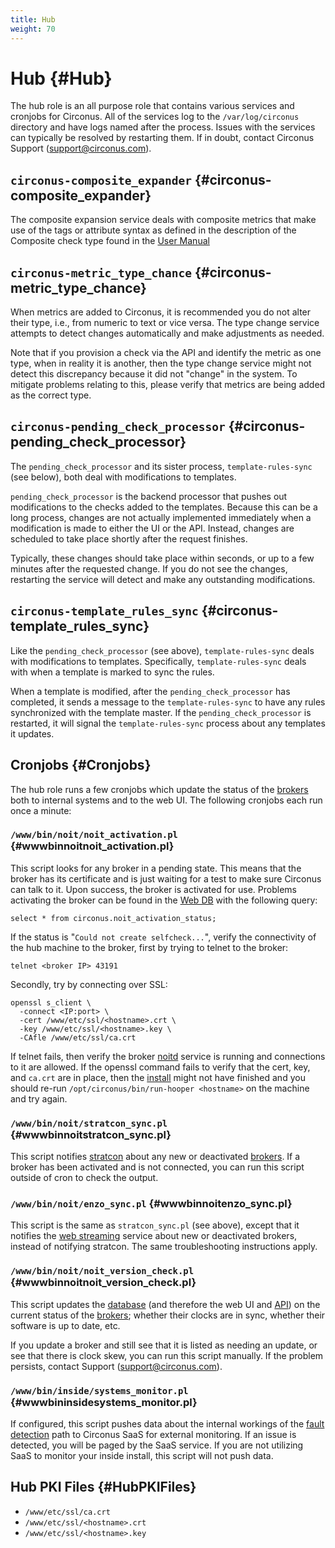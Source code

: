 ```yaml
---
title: Hub
weight: 70
---
```


# Hub {#Hub}

The hub role is an all purpose role that contains various services and cronjobs for Circonus.  All of the services log to the `/var/log/circonus` directory and have logs named after the process.  Issues with the services can typically be resolved by restarting them. If in doubt, contact Circonus Support (support@circonus.com).

## `circonus-composite_expander` {#circonus-composite_expander}

The composite expansion service deals with composite metrics that make use of the tags or attribute syntax as defined in the description of the Composite check type found in the [User Manual](/circonus/checks/check-types/composite/)

## `circonus-metric_type_chance` {#circonus-metric_type_chance}

When metrics are added to Circonus, it is recommended you do not alter their type, i.e., from numeric to text or vice versa.  The type change service attempts to detect changes automatically and make adjustments as needed.

Note that if you provision a check via the API and identify the metric as one type, when in reality it is another, then the type change service might not detect this discrepancy because it did not "change" in the system.  To mitigate problems relating to this, please verify that metrics are being added as the correct type.

## `circonus-pending_check_processor` {#circonus-pending_check_processor}

The `pending_check_processor` and its sister process, `template-rules-sync` (see below), both deal with modifications to templates.

`pending_check_processor` is the backend processor that pushes out modifications to the checks added to the templates.  Because this can be a long process, changes are not actually implemented immediately when a modification is made to either the UI or the API. Instead, changes are scheduled to take place shortly after the request finishes.

Typically, these changes should take place within seconds, or up to a few minutes after the requested change.  If you do not see the changes, restarting the service will detect and make any outstanding modifications.

## `circonus-template_rules_sync` {#circonus-template_rules_sync}

Like the `pending_check_processor` (see above), `template-rules-sync` deals with modifications to templates. Specifically, `template-rules-sync` deals with when a template is marked to sync the rules.

When a template is modified, after the `pending_check_processor` has completed, it sends a message to the `template-rules-sync` to have any rules synchronized with the template master.  If the `pending_check_processor` is restarted, it will signal the `template-rules-sync` process about any templates it updates.

## Cronjobs {#Cronjobs}

The hub role runs a few cronjobs which update the status of the [brokers](/circonus/on-premises/roles-services/broker) both to internal systems and to the web UI.  The following cronjobs each run once a minute:

### `/www/bin/noit/noit_activation.pl` {#wwwbinnoitnoit_activation.pl}

This script looks for any broker in a pending state. This means that the broker has its certificate and is just waiting for a test to make sure Circonus can talk to it. Upon success, the broker is activated for use.  Problems activating the broker can be found in the [Web DB](/circonus/on-premises/roles-services/web-db) with the following query:
```
select * from circonus.noit_activation_status;
```

If the status is "`Could not create selfcheck...`", verify the connectivity of the hub machine to the broker, first by trying to telnet to the broker:
```
telnet <broker IP> 43191
```

Secondly, try by connecting over SSL:
```
openssl s_client \
  -connect <IP:port> \
  -cert /www/etc/ssl/<hostname>.crt \
  -key /www/etc/ssl/<hostname>.key \
  -CAfle /www/etc/ssl/ca.crt
```

If telnet fails, then verify the broker [noitd](/circonus/on-premises/roles-services/broker#noitd) service is running and connections to it are allowed.  If the openssl command fails to verify that the cert, key, and `ca.crt` are in place, then the [install](/circonus/on-premises/installation/installation#InitialInstallation) might not have finished and you should re-run `/opt/circonus/bin/run-hooper <hostname>` on the machine and try again.

### `/www/bin/noit/stratcon_sync.pl` {#wwwbinnoitstratcon_sync.pl}

This script notifies [stratcon](/circonus/on-premises/roles-services/stratcon) about any new or deactivated [brokers](/circonus/on-premises/roles-services/broker).  If a broker has been activated and is not connected, you can run this script outside of cron to check the output.

### `/www/bin/noit/enzo_sync.pl` {#wwwbinnoitenzo_sync.pl}

This script is the same as `stratcon_sync.pl` (see above), except that it notifies the [web streaming](/circonus/on-premises/roles-services/web-stream) service about new or deactivated brokers, instead of notifying stratcon. The same troubleshooting instructions apply.

### `/www/bin/noit/noit_version_check.pl` {#wwwbinnoitnoit_version_check.pl}

This script updates the [database](/circonus/on-premises/roles-services/web-db) (and therefore the web UI and [API](/circonus/on-premises/roles-services/api)) on the current status of the [brokers](/circonus/on-premises/roles-services/broker); whether their clocks are in sync, whether their software is up to date, etc.

If you update a broker and still see that it is listed as needing an update, or see that there is clock skew, you can run this script manually.  If the problem persists, contact Support (support@circonus.com).

### `/www/bin/inside/systems_monitor.pl` {#wwwbininsidesystems_monitor.pl}

If configured, this script pushes data about the internal workings of the [fault detection](/circonus/on-premises/roles-services/fault-detection) path to Circonus SaaS for external monitoring.  If an issue is detected, you will be paged by the SaaS service.  If you are not utilizing SaaS to monitor your inside install, this script will not push data.

## Hub PKI Files {#HubPKIFiles}

 * `/www/etc/ssl/ca.crt`
 * `/www/etc/ssl/<hostname>.crt`
 * `/www/etc/ssl/<hostname>.key`
